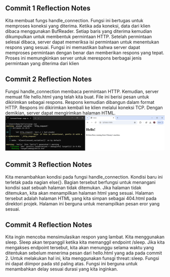 ## Commit 1 Reflection Notes
Kita membuat fungs handle_connection. Fungsi ini bertugas untuk memproses koneksi yang diterima. Ketika ada koneksi, data dari klien dibaca menggunakan BufReader. Setiap baris yang diterima kemudian dikumpulkan untuk membentuk permintaan HTTP. Setelah permintaan selesai dibaca, server dapat memeriksa isi permintaan untuk menentukan respons yang sesuai. Fungsi ini memastikan bahwa server dapat memproses permintaan dengan benar dan memberikan respons yang tepat. Proses ini memungkinkan server untuk merespons berbagai jenis permintaan yang diterima dari klien


## Commit 2 Reflection Notes
Fungsi handle_connection membaca permintaan HTTP. Kemudian, server memuat file hello.html yang telah kita buat. File ini berisi pesan untuk dikirimkan sebagai respons. Respons kemudian dibangun dalam format HTTP. Respons ini dikirimkan kembali ke klien melalui koneksi TCP. Dengan demikian, server dapat mengirimkan halaman HTML.
![Commit 2 screen capture](image.png)

## Commit 3 Reflection Notes
Kita menambahkan kondisi pada fungsi handle_connection. Kondisi baru ini terletak pada nagian else{}. Bagian tersebut berfungsi untuk menangani kondisi saat sebuah halaman tidak ditemukan. Jika halaman tidak ditemukan, kita akan menampilkan halaman html yang sesuai. Halaman tersebut adalah halaman HTML yang kita simpan sebagai 404.html pada direktori projek. Halaman ini berguna untuk menampilkan pesan eror yang sesuai.

## Commit 4 Reflection Notes
Kita ingin mencoba mensimulasikan respon yang lambat. Kita menggunakan sleep. Sleep akan terpanggil ketika kita memanggil endpoint /sleep. Jika kita mengakses endpoint tersebut, kita akan menunggu selama waktu yang ditentukan sebelum menerima pesan dari hello.html yang ada pada commit 2. Untuk melakukan hal ini, kita menggunakan funsgi threat::sleep. Fungsi ini dapat diimpor pada std paling atas. Fungsi ini berguna untuk menambahkan delay sesuai durasi yang kita inginkan.